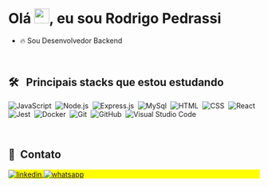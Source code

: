 <h1 align="left">Olá <img src="https://raw.githubusercontent.com/kaueMarques/kaueMarques/master/hi.gif" height="30px">, eu sou Rodrigo Pedrassi</h1>

- 🔥 Sou Desenvolvedor Backend 

<br>

## 🛠 &nbsp; Principais stacks que estou estudando

![JavaScript](https://img.shields.io/badge/-JavaScript-05122A?style=flat&logo=javascript)&nbsp;
![Node.js](https://img.shields.io/badge/-Node.js-05122A?style=flat&logo=node.js)&nbsp;
![Express.js](https://img.shields.io/badge/-Express.js-05122A?style=flat&logo=express)&nbsp;
![MySql](https://img.shields.io/badge/-MySql-05122A?style=flat&logo=mysql)&nbsp;
![HTML](https://img.shields.io/badge/-HTML-05122A?style=flat&logo=HTML5)&nbsp;
![CSS](https://img.shields.io/badge/-CSS-05122A?style=flat&logo=CSS3&logoColor=1572B6)&nbsp;
![React](https://img.shields.io/badge/-Jest-05122A?style=flat&logo=Jest)&nbsp;
![Jest](https://img.shields.io/badge/-React-05122A?style=flat&logo=react)&nbsp;
![Docker](https://img.shields.io/badge/-Docker-05122A?style=flat&logo=docker)&nbsp;
![Git](https://img.shields.io/badge/-Git-05122A?style=flat&logo=git)&nbsp;
![GitHub](https://img.shields.io/badge/-GitHub-05122A?style=flat&logo=github)&nbsp;
![Visual Studio Code](https://img.shields.io/badge/-Visual%20Studio%20Code-05122A?style=flat&logo=visual-studio-code&logoColor=007ACC)&nbsp;

<br>

## 📝 &nbsp;Contato
<p align="left" style="background:yellow">
<a href="https://www.linkedin.com/in/rodpedrassi/" target="_blank">
 <img align="center" src="https://img.shields.io/badge/-rodpedrassi-05122A?style=flat&logo=Linkedin" alt="linkedin"/>
</a>
<a href="https://mywhats.net/rodpedrassi" target="_blank">
 <img align="center" src="https://img.shields.io/badge/-WhatsApp-05122A?style=flat&logo=WhatsApp" alt="whatsapp"/>
</a>
</p>

<br><br>

<!--

-->
